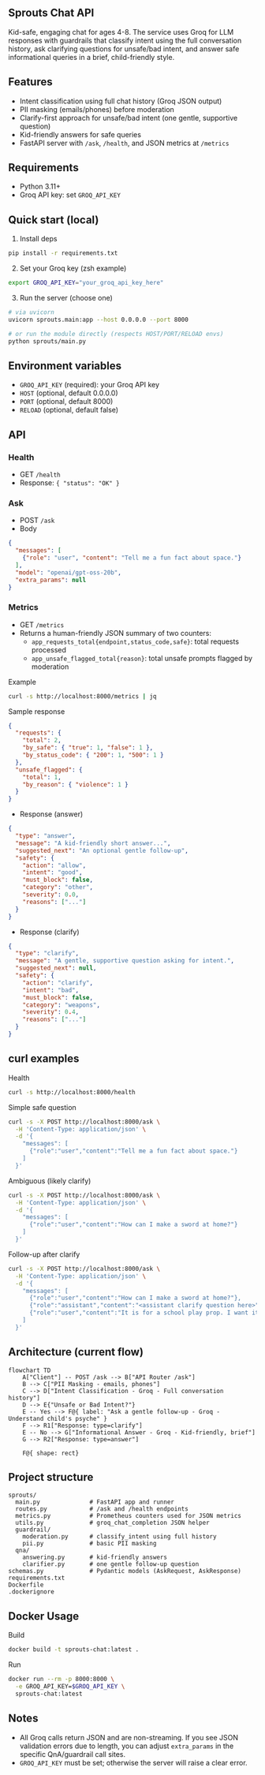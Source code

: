 ## Sprouts Chat API

Kid-safe, engaging chat for ages 4-8. The service uses Groq for LLM responses with guardrails that classify intent using the full conversation history, ask clarifying questions for unsafe/bad intent, and answer safe informational queries in a brief, child-friendly style.

## Features
- Intent classification using full chat history (Groq JSON output)
- PII masking (emails/phones) before moderation
- Clarify-first approach for unsafe/bad intent (one gentle, supportive question)
- Kid-friendly answers for safe queries
- FastAPI server with `/ask`, `/health`, and JSON metrics at `/metrics`

## Requirements
- Python 3.11+
- Groq API key: set `GROQ_API_KEY`

## Quick start (local)
1) Install deps
```bash
pip install -r requirements.txt
```

2) Set your Groq key (zsh example)
```bash
export GROQ_API_KEY="your_groq_api_key_here"
```

3) Run the server (choose one)
```bash
# via uvicorn
uvicorn sprouts.main:app --host 0.0.0.0 --port 8000

# or run the module directly (respects HOST/PORT/RELOAD envs)
python sprouts/main.py
```

## Environment variables
- `GROQ_API_KEY` (required): your Groq API key
- `HOST` (optional, default 0.0.0.0)
- `PORT` (optional, default 8000)
- `RELOAD` (optional, default false)

## API
### Health
- GET `/health`
- Response: `{ "status": "OK" }`

### Ask
- POST `/ask`
- Body
```json
{
  "messages": [
    {"role": "user", "content": "Tell me a fun fact about space."}
  ],
  "model": "openai/gpt-oss-20b",
  "extra_params": null
}
```

### Metrics
- GET `/metrics`
- Returns a human-friendly JSON summary of two counters:
  - `app_requests_total{endpoint,status_code,safe}`: total requests processed
  - `app_unsafe_flagged_total{reason}`: total unsafe prompts flagged by moderation

Example
```bash
curl -s http://localhost:8000/metrics | jq
```

Sample response
```json
{
  "requests": {
    "total": 2,
    "by_safe": { "true": 1, "false": 1 },
    "by_status_code": { "200": 1, "500": 1 }
  },
  "unsafe_flagged": {
    "total": 1,
    "by_reason": { "violence": 1 }
  }
}
```

- Response (answer)
```json
{
  "type": "answer",
  "message": "A kid-friendly short answer...",
  "suggested_next": "An optional gentle follow-up",
  "safety": {
    "action": "allow",
    "intent": "good",
    "must_block": false,
    "category": "other",
    "severity": 0.0,
    "reasons": ["..."]
  }
}
```

- Response (clarify)
```json
{
  "type": "clarify",
  "message": "A gentle, supportive question asking for intent.",
  "suggested_next": null,
  "safety": {
    "action": "clarify",
    "intent": "bad",
    "must_block": false,
    "category": "weapons",
    "severity": 0.4,
    "reasons": ["..."]
  }
}
```

## curl examples
Health
```bash
curl -s http://localhost:8000/health
```

Simple safe question
```bash
curl -s -X POST http://localhost:8000/ask \
  -H 'Content-Type: application/json' \
  -d '{
    "messages": [
      {"role":"user","content":"Tell me a fun fact about space."}
    ]
  }'
```

Ambiguous (likely clarify)
```bash
curl -s -X POST http://localhost:8000/ask \
  -H 'Content-Type: application/json' \
  -d '{
    "messages": [
      {"role":"user","content":"How can I make a sword at home?"}
    ]
  }'
```

Follow-up after clarify
```bash
curl -s -X POST http://localhost:8000/ask \
  -H 'Content-Type: application/json' \
  -d '{
    "messages": [
      {"role":"user","content":"How can I make a sword at home?"},
      {"role":"assistant","content":"<assistant clarify question here>"},
      {"role":"user","content":"It is for a school play prop. I want it safe."}
    ]
  }'
```

## Architecture (current flow)
```mermaid
flowchart TD
    A["Client"] -- POST /ask --> B["API Router /ask"]
    B --> C["PII Masking - emails, phones"]
    C --> D["Intent Classification - Groq - Full conversation history"]
    D --> E{"Unsafe or Bad Intent?"}
    E -- Yes --> F@{ label: "Ask a gentle follow-up - Groq - Understand child's psyche" }
    F --> R1["Response: type=clarify"]
    E -- No --> G["Informational Answer - Groq - Kid-friendly, brief"]
    G --> R2["Response: type=answer"]

    F@{ shape: rect}
```

## Project structure
```text
sprouts/
  main.py              # FastAPI app and runner
  routes.py            # /ask and /health endpoints
  metrics.py           # Prometheus counters used for JSON metrics
  utils.py             # groq_chat_completion JSON helper
  guardrail/
    moderation.py      # classify_intent using full history
    pii.py             # basic PII masking
  qna/
    answering.py       # kid-friendly answers
    clarifier.py       # one gentle follow-up question
schemas.py             # Pydantic models (AskRequest, AskResponse)
requirements.txt
Dockerfile
.dockerignore
```

## Docker Usage
Build
```bash
docker build -t sprouts-chat:latest .
```

Run
```bash
docker run --rm -p 8000:8000 \
  -e GROQ_API_KEY=$GROQ_API_KEY \
  sprouts-chat:latest
```

## Notes
- All Groq calls return JSON and are non-streaming. If you see JSON validation errors due to length, you can adjust `extra_params` in the specific QnA/guardrail call sites.
- `GROQ_API_KEY` must be set; otherwise the server will raise a clear error.


